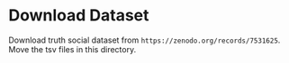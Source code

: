 # Download Dataset
Download truth social dataset from `https://zenodo.org/records/7531625`. Move the tsv files in this directory.